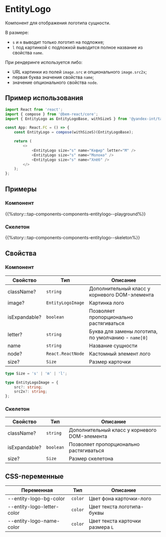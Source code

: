 # EntityLogo

Компонент для отображения логотипа сущности.

В размере:

- `s` и `m` выводит только логотип на подложке;
- `l` под картинкой с подложкой выводится полное название из свойства `name`.

При рендеринге используется либо:

- URL картинки из полей `image.src` и опционального `image.src2x`;
- первая буква значения свойства `name`;
- значение опционального свойства `node`.

## Пример использования

```typescript jsx
import React from 'react';
import { compose } from '@bem-react/core';
import { EntityLogo as EntityLogoBase, withSizeS } from '@yandex-int/tap-components/EntityLogo';

const App: React.FC = () => {
    const EntityLogo = compose(withSizeS)(EntityLogoBase);

    return (
        <>
            <EntityLogo size="s" name="Кефир" letter="М" />
            <EntityLogo size="s" name="Молоко" />
            <EntityLogo size="s" name="Хлёб" />
        </>
    );
};
```

## Примеры

### Компонент

{{%story:::tap-components-components-entitylogo--playground%}}

### Скелетон

{{%story:::tap-components-components-entitylogo--skeleton%}}

## Свойства

### Компонент

| Свойство      | Тип               | Описание                                            |
| ------------- | ----------------- | --------------------------------------------------- |
| className?    | `string`          | Дополнительный класс у корневого DOM-элемента       |
| image?        | `EntityLogoImage` | Картинка лого                                       |
| isExpandable? | `boolean`         | Позволяет пропорционально растягиваться             |
| letter?       | `string`          | Буква для замены логотипа, по умолчанию - `name[0]` |
| name          | `string`          | Название сущности                                   |
| node?         | `React.ReactNode` | Кастомный элемент лого                              |
| size?         | `Size`            | Размер карточки                                     |

```typescript jsx
type Size = 's' | 'm' | 'l';

type EntityLogoImage = {
    src?: string;
    src2x?: string;
};
```

### Скелетон

| Свойство      | Тип        | Описание                                      |
| ------------- | ---------- | --------------------------------------------- |
| className?    | `string`   | Дополнительный класс у корневого DOM-элемента |
| isExpandable? | `boolean`  | Позволяет пропорционально растягиваться       |
| size?         | `Size`     | Размер скелетона                              |

## CSS-переменные

| Переменная                 | Тип     | Описание                         |
| -------------------------- | ------- | -------------------------------- |
| --entity-logo-bg-color     | `color` | Цвет фона карточки-лого          |
| --entity-logo-letter-color | `color` | Цвет текста логотипа-буквы       |
| --entity-logo-name-color   | `color` | Цвет текста карточки размера `L` |
